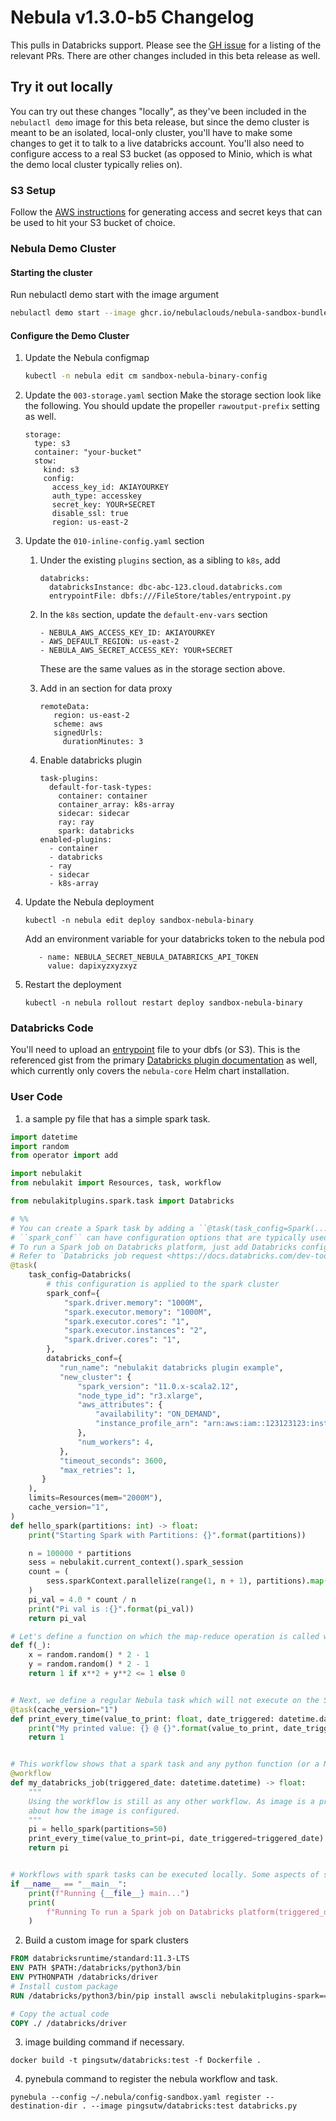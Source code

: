 
# Nebula v1.3.0-b5 Changelog

This pulls in Databricks support. Please see the [GH issue](https://github.com/nebulaclouds/nebula/issues/3173) for a listing of the relevant PRs.
There are other changes included in this beta release as well.

## Try it out locally
You can try out these changes "locally", as they've been included in the `nebulactl demo` image for this beta release, but since the demo cluster is meant
to be an isolated, local-only cluster, you'll have to make some changes to get it to talk to a live databricks account. You'll also need to configure
access to a real S3 bucket (as opposed to Minio, which is what the demo local cluster typically relies on).

### S3 Setup
Follow the [AWS instructions](https://docs.aws.amazon.com/powershell/latest/userguide/pstools-appendix-sign-up.html) for generating access and secret
keys that can be used to hit your S3 bucket of choice.

### Nebula Demo Cluster
#### Starting the cluster
Run nebulactl demo start with the image argument

```bash
nebulactl demo start --image ghcr.io/nebulaclouds/nebula-sandbox-bundled:sha-e240038bea1f3bdfe2092823688d35dc78fb6e6b
```

#### Configure the Demo Cluster
1. Update the Nebula configmap
    ```bash
    kubectl -n nebula edit cm sandbox-nebula-binary-config
    ```
  1. Update the `003-storage.yaml` section
     Make the storage section look like the following. You should update the propeller `rawoutput-prefix` setting as well.
      ```
      storage:
        type: s3
        container: "your-bucket"
        stow:
          kind: s3
          config:
            access_key_id: AKIAYOURKEY
            auth_type: accesskey
            secret_key: YOUR+SECRET
            disable_ssl: true
            region: us-east-2
      ```
  1. Update the `010-inline-config.yaml` section
     1. Under the existing `plugins` section, as a sibling to `k8s`, add
        ```
        databricks:
          databricksInstance: dbc-abc-123.cloud.databricks.com
          entrypointFile: dbfs:///FileStore/tables/entrypoint.py
        ```
     2. In the `k8s` section, update the `default-env-vars` section
        ```
        - NEBULA_AWS_ACCESS_KEY_ID: AKIAYOURKEY
        - AWS_DEFAULT_REGION: us-east-2
        - NEBULA_AWS_SECRET_ACCESS_KEY: YOUR+SECRET
        ```
         These are the same values as in the storage section above.

     3. Add in an section for data proxy
        ```
        remoteData:
           region: us-east-2
           scheme: aws
           signedUrls:
             durationMinutes: 3
        ```
     4. Enable databricks plugin
        ```shell
        task-plugins:
          default-for-task-types:
            container: container
            container_array: k8s-array
            sidecar: sidecar
            ray: ray
            spark: databricks
        enabled-plugins:
          - container
          - databricks
          - ray
          - sidecar
          - k8s-array

        ```

1. Update the Nebula deployment
   ```
   kubectl -n nebula edit deploy sandbox-nebula-binary
   ```
   
   Add an environment variable for your databricks token to the nebula pod
   ```
      - name: NEBULA_SECRET_NEBULA_DATABRICKS_API_TOKEN
        value: dapixyzxyzxyz
    ```
    
1. Restart the deployment
   ```
   kubectl -n nebula rollout restart deploy sandbox-nebula-binary
   ```

### Databricks Code
You'll need to upload an [entrypoint](https://gist.github.com/pingsutw/482e7f0134414dac437500344bac5134) file to your dbfs (or S3). This is the referenced gist from the primary [Databricks plugin documentation](https://github.com/nebulaclouds/nebula/blob/master/docs/deployment/plugin_setup/webapi/databricks.rst) as well, which currently only covers the `nebula-core` Helm chart installation.


### User Code
1. a sample py file that has a simple spark task.

```python
import datetime
import random
from operator import add

import nebulakit
from nebulakit import Resources, task, workflow

from nebulakitplugins.spark.task import Databricks

# %%
# You can create a Spark task by adding a ``@task(task_config=Spark(...)...)`` decorator.
# ``spark_conf`` can have configuration options that are typically used when configuring a Spark cluster.
# To run a Spark job on Databricks platform, just add Databricks config to the task config. Databricks Config is the same as the databricks job request.
# Refer to `Databricks job request <https://docs.databricks.com/dev-tools/api/2.0/jobs.html#request-structure>`__
@task(
    task_config=Databricks(
        # this configuration is applied to the spark cluster
        spark_conf={
            "spark.driver.memory": "1000M",
            "spark.executor.memory": "1000M",
            "spark.executor.cores": "1",
            "spark.executor.instances": "2",
            "spark.driver.cores": "1",
        },
        databricks_conf={
           "run_name": "nebulakit databricks plugin example",
           "new_cluster": {
               "spark_version": "11.0.x-scala2.12",
               "node_type_id": "r3.xlarge",
               "aws_attributes": {
                   "availability": "ON_DEMAND",
                   "instance_profile_arn": "arn:aws:iam::123123123:instance-profile/databricks-s3-role",
               },
               "num_workers": 4,
           },
           "timeout_seconds": 3600,
           "max_retries": 1,
       }
    ),
    limits=Resources(mem="2000M"),
    cache_version="1",
)
def hello_spark(partitions: int) -> float:
    print("Starting Spark with Partitions: {}".format(partitions))

    n = 100000 * partitions
    sess = nebulakit.current_context().spark_session
    count = (
        sess.sparkContext.parallelize(range(1, n + 1), partitions).map(f).reduce(add)
    )
    pi_val = 4.0 * count / n
    print("Pi val is :{}".format(pi_val))
    return pi_val

# Let's define a function on which the map-reduce operation is called within the Spark cluster.
def f(_):
    x = random.random() * 2 - 1
    y = random.random() * 2 - 1
    return 1 if x**2 + y**2 <= 1 else 0


# Next, we define a regular Nebula task which will not execute on the Spark cluster.
@task(cache_version="1")
def print_every_time(value_to_print: float, date_triggered: datetime.datetime) -> int:
    print("My printed value: {} @ {}".format(value_to_print, date_triggered))
    return 1


# This workflow shows that a spark task and any python function (or a Nebula task) can be chained together as long as they match the parameter specifications.
@workflow
def my_databricks_job(triggered_date: datetime.datetime) -> float:
    """
    Using the workflow is still as any other workflow. As image is a property of the task, the workflow does not care
    about how the image is configured.
    """
    pi = hello_spark(partitions=50)
    print_every_time(value_to_print=pi, date_triggered=triggered_date)
    return pi


# Workflows with spark tasks can be executed locally. Some aspects of spark, like links to :ref:`Hive <Hive>` meta stores may not work, but these are limitations of using Spark and are not introduced by Nebula.
if __name__ == "__main__":
    print(f"Running {__file__} main...")
    print(
        f"Running To run a Spark job on Databricks platform(triggered_date=datetime.datetime.now()){my_databricks_job(triggered_date=datetime.datetime.now())}"
    )

```
2. Build a custom image for spark clusters
```dockerfile
FROM databricksruntime/standard:11.3-LTS
ENV PATH $PATH:/databricks/python3/bin
ENV PYTHONPATH /databricks/driver
# Install custom package
RUN /databricks/python3/bin/pip install awscli nebulakitplugins-spark==v1.3.0b5

# Copy the actual code
COPY ./ /databricks/driver
```
3. image building command if necessary.
```shell
docker build -t pingsutw/databricks:test -f Dockerfile .
```
4. pynebula command to register the nebula workflow and task.

```shell
pynebula --config ~/.nebula/config-sandbox.yaml register --destination-dir . --image pingsutw/databricks:test databricks.py
```


